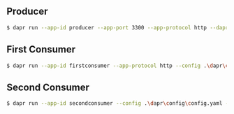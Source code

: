 ## Producer

```bash
$ dapr run --app-id producer --app-port 3300 --app-protocol http --dapr-http-port 3500 --components-path .\components\  npm run start
```

## First Consumer

```bash
$ dapr run --app-id firstconsumer --app-protocol http --config .\dapr\config\config.yaml --components-path .\dapr\components\ --app-port 3301 --dapr-http-port 3501 npm run start
```

## Second Consumer

```bash
$ dapr run --app-id secondconsumer --config .\dapr\config\config.yaml --components-path .\dapr\components\ --app-protocol http --app-port 3302 --dapr-http-port 3502 npm run start
```